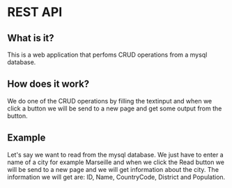 # REST API

## What is it?
This is a web application that perfoms CRUD operations from a mysql database.

## How does it work?
We do one of the CRUD operations by filling the textinput and when we click a button we will be send to a new page
and get some output from the button.

## Example
Let's say we want to read from the mysql database. We just have to enter a name of a city for example Marseille and when
we click the Read button we will be send to a new page and we will get information about the city.
The information we will get are: ID, Name, CountryCode, District and Population.
